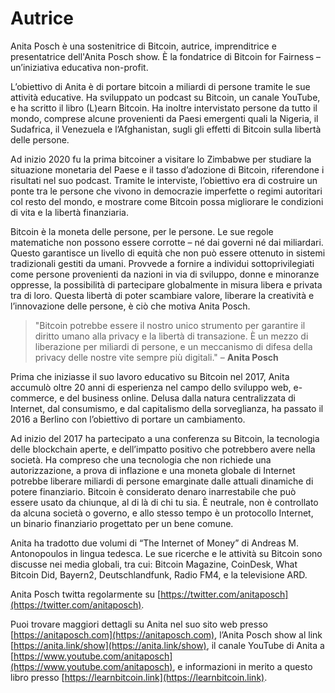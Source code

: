 
# Autrice

Anita Posch è una sostenitrice di Bitcoin, autrice, imprenditrice e presentatrice dell'Anita Posch show. È la fondatrice di Bitcoin for Fairness – un’iniziativa educativa non-profit.

L’obiettivo di Anita è di portare bitcoin a miliardi di persone tramite le sue attività educative. Ha sviluppato un podcast su Bitcoin, un canale YouTube, e ha scritto il libro (L)earn Bitcoin. Ha inoltre intervistato persone da tutto il mondo, comprese alcune provenienti da Paesi emergenti quali la Nigeria, il Sudafrica, il Venezuela e l’Afghanistan, sugli gli effetti di Bitcoin sulla libertà delle persone.

Ad inizio 2020 fu la prima bitcoiner a visitare lo Zimbabwe per studiare la situazione monetaria del Paese e il tasso d’adozione di Bitcoin, riferendone i risultati nel suo podcast. Tramite le interviste, l’obiettivo era di costruire un ponte tra le persone che vivono in democrazie imperfette o regimi autoritari col resto del mondo, e mostrare come Bitcoin possa migliorare le condizioni di vita e la libertà finanziaria.

Bitcoin è la moneta delle persone, per le persone. Le sue regole matematiche non possono essere corrotte – né dai governi né dai miliardari. Questo garantisce un livello di equità che non può essere ottenuto in sistemi tradizionali gestiti da umani. Provvede a fornire a individui sottoprivilegiati come persone provenienti da nazioni in via di sviluppo, donne e minoranze oppresse, la possibilità di partecipare globalmente in misura libera e privata tra di loro. Questa libertà di poter scambiare valore, liberare la creatività e l’innovazione delle persone, è ciò che motiva Anita Posch.

> "Bitcoin potrebbe essere il nostro unico strumento per garantire il diritto umano alla privacy e la libertà di transazione. È un mezzo di liberazione per miliardi di persone, e un meccanismo di difesa della privacy delle nostre vite sempre più digitali." – **Anita Posch**

Prima che iniziasse il suo lavoro educativo su Bitcoin nel 2017, Anita accumulò oltre 20 anni di esperienza nel campo dello sviluppo web, e-commerce, e del business online. Delusa dalla natura centralizzata di Internet, dal consumismo, e dal capitalismo della sorveglianza, ha passato il 2016 a Berlino con l’obiettivo di portare un cambiamento.

Ad inizio del 2017 ha partecipato a una conferenza su Bitcoin, la tecnologia delle blockchain aperte, e dell’impatto positivo che potrebbero avere nella società. Ha compreso che una tecnologia che non richiede una autorizzazione, a prova di inflazione e una moneta globale di Internet potrebbe liberare miliardi di persone emarginate dalle attuali dinamiche di potere finanziario. Bitcoin è considerato denaro inarrestabile che può essere usato da chiunque, al di là di chi tu sia. È neutrale, non è controllato da alcuna società o governo, e allo stesso tempo è un protocollo Internet, un binario finanziario progettato per un bene comune.

Anita ha tradotto due volumi di “The Internet of Money” di Andreas M. Antonopoulos in lingua tedesca. Le sue ricerche e le attività su Bitcoin sono discusse nei media globali, tra cui: Bitcoin Magazine, CoinDesk, What Bitcoin Did, Bayern2, Deutschlandfunk, Radio FM4, e la televisione ARD.

Anita Posch twitta regolarmente su [https://twitter.com/anitaposch](https://twitter.com/anitaposch).

Puoi trovare maggiori dettagli su Anita nel suo sito web presso [https://anitaposch.com](https://anitaposch.com), l’Anita Posch show al link [https://anita.link/show](https://anita.link/show), il canale YouTube di Anita a [https://www.youtube.com/anitaposch](https://www.youtube.com/anitaposch), e informazioni in merito a questo libro presso [https://learnbitcoin.link](https://learnbitcoin.link).
